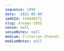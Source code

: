 ```yaml
---
sequence: 1098
date: '2021-05-04'
imdbId: tt0048272
slug: dreams-1955
venue: null
venueNotes: null
medium: Criterion Channel
mediumNotes: null
---
```


